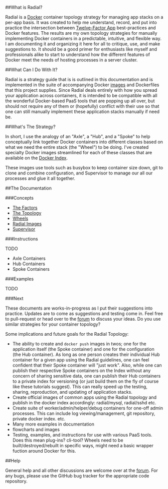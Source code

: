 ##What is Radial?

Radial is a [Docker](http://docker.io) container topology strategy for managing
app stacks on a per-app basis. It was created to help me understand, record, and
put into practice the intersection between [Twelve-Factor
App](http://12factor.net) best-practices and Docker features. The results are my
own topology strategies for manually implementing Docker containers in a
predictable, intuitive, and flexible way. I am documenting it and organizing it
here for all to critique, use, and make suggestions to. It should be a good
primer for enthusiasts like myself and professionals alike to start to
understand how the different features of Docker meet the needs of hosting
processes in a server cluster.

##What Can I Do With It?

Radial is a strategy guide that is is outlined in this documentation and is
implemented in the suite of accompanying Docker
[images](https://index.docker.io/u/radial/) and Dockerfiles that this project
supplies. Since Radial deals entirely with how you spread your application
across containers, it is intended to be compatible with all the wonderful
Docker-based PaaS tools that are popping up all over, but should not require any
of them or (hopefully) conflict with their use so that one can still manually
implement these application stacks manually if need be.

##What's The Strategy?

In short, I use the analogy of an "Axle", a "Hub", and a "Spoke" to help
conceptually link together Docker containers into different classes based on
what we need the entire stack (the "Wheel") to be doing. I've created specialty
Docker images streamlined for each of these classes that are available on the
[Docker Index](https://index.docker.io/u/radial). 

These images use tools such as busybox to keep container size down, git to clone
and combine configuration, and Supervisor to manage our all our processes and
glue it all together.

##The Documentation

###Concepts
* [The Factors](/docs/factors)
* [The Topology](/docs/topology)
* [Wheels](/docs/wheels)
* [Radial Images](/docs/images)
* [Supervisor](/docs/supervisor)

###Instructions

TODO

* Axle Containers
* Hub Containers
* Spoke Containers

###Examples

TODO

###Next

These documents are works-in-progress as I put their suggestions into practice.
Updates are to come as suggestions and testing come in. Feel free to
pull-request or head over to the
[forum](https://groups.google.com/forum/?pli=1#!forum/radial-docker-topology)
to discuss your ideas. Do you use similar strategies for your container
topology?

Some implications and future goals for the Radial Topology:

* The ability to create and `docker push` images in twos; one for the
  application itself (the Spoke container) and one for the configuration (the
  Hub container). As long as one person creates their individual Hub container
  for a given app using the Radial guidelines, one can feel confident that their
  Spoke container will "just work". Also, while one can publish their respective
  Spoke containers on the Index without any concern of sharing sensitive data,
  one can publish their Hub containers to a private index for versioning (or
  just build them on the fly of course like these tutorials suggest). This can
  really speed up the testing, sharing, reproduction, and updating of
  application stacks.
* Create official images of common apps using the Radial topology and publish in
  the docker index accordingly: radial/mysql, radial/sshd etc.
* Create suite of worker/admin/helper/debug containers for one-off admin processes.
  This can include log viewing/management, git repository, private docker index.
  etc.
* Many more examples in documentation
* flowcharts and images
* Testing, examples, and instructions for use with various PaaS tools. Does this
  mean plug-ins? cli-tool? Wheels need to be built/destroyed/rebuilt in specific
  ways, might need a basic wrapper fuction around Docker for this.

##Help

General help and all other discussions are welcome over at the
[forum](https://groups.google.com/forum/?pli=1#!forum/radial-docker-topology).
For any bugs, please use the GitHub bug tracker for the appropriate code
repository.
